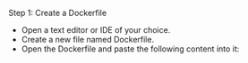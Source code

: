Step 1: Create a Dockerfile
-  Open a text editor or IDE of your choice.
- Create a new file named Dockerfile.
- Open the Dockerfile and paste the following content into it:

